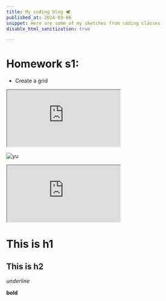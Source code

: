 ```yaml
---
title: My coding blog 🕊
published_at: 2024-03-06
snippet: Here are some of my sketches from coding classes
disable_html_sanitization: true

---
```

# Homework s1:
- Create a grid
<iframe src="https://editor.p5js.org/Lily-02/full/AYaQXuyi6"></iframe>

![yu](/24/yu.jpg)

<iframe src="https://editor.p5js.org/Lily-02/full/AYaQXuyi6"></iframe>


# This is h1

## This is h2

_underline_

**bold**
